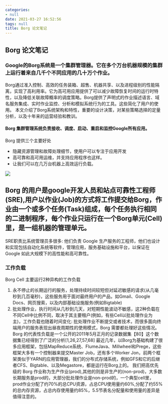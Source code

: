 ```yaml
---
categories:
- null
date: 2021-03-27 16:52:56
tags: null
title: Borg 论文笔记
---
```



## Borg 论文笔记

### Google的Borg系统是一个集群管理器。它在多个万台机器规模的集群上运行着来自几千个不同应用的几十万个作业。
Borg通过准入控制、高效的任务装箱、超售、机器共享、以及进程级别的性能隔离，实现了高利用率。它为高可用应用提供了可以减少故障恢复时间的运行时特性，以及降低关联故障概率的调度策略。Borg提供了声明式的作业描述语言、域名服务集成、实时作业监控、分析和模拟系统行为的工具。这些简化了用户的使用。
本文介绍了Borg系统架构和特性，重要的设计决策，对某些策略选择的定量分析，以及十年来的运营经验和教训。
#### Borg 集群管理系统负责接收、调度、启动、重启和监控Google所有应用。
Borg 提供三个主要好处
- 隐藏资源管理和故障处理细节，使用户可以专注于应用开发
- 高可靠和高可用运维，并支持应用程序也这样。
- 让我们可以在几万台机器上高效运行负载。

![](borg.png)
<!-- more -->
## Borg 的用户是google开发人员和站点可靠性工程师(SRE),用户以作业(Job)的方式将工作提交给Borg，作业由一个或多个任务(Task)组成，每个任务执行相同的二进制程序，每个作业只运行在一个Borg单元(Cell)里，是一组机器的管理单元。
SRE职责比系统管理员多很多: 他们负责 Google 生产服务的工程师，他们也设计和实现包括自动化系统等软件，管理应用，服务基础设施和平台，以保证在 Google 如此大规模下的高性能和高可靠性。
### 工作负载
Borg Cell 主要运行2种异构的工作负载
1. 永不停止的长期运行的服务，处理持续时间较短但对延迟敏感的请求(从几毫秒到几百毫秒)，这些服务用于面对最终用户的产品，如Gmail、Google Docs、网页搜索，以及内部基础设施服务(例如Bigtable)
2. 批处理作业，执行时间从几秒到几天，对短期性能波动不敏感，这2种负载在不同Cell中比例不同，取决于其主要租户(例如，有些Cell以批处理作业为主)，工作负载也随着时间变化: 批处理作业不断提交或者技术，而很多面向终端用户的服务表现出昼夜周期性的使用模式，Borg 需要都处理好这些情况。
Borg 的代表性负载是一个公开的2011年5月正月的记录数据集【80】这个数据集已经得到了广泛的分析[1,26,27,57,68]
最近几年，以Borg为基础构建了很多应用框架，包括MapReduce系统、FlumeJava、Millwheel和Prege，这些框架大多有一个控制器来提交Master Job，还有多个Worker Jon，前两个框架类似于YARN的应用管理器，我们的分布式存储系统，例如GFS和它的后继者CFS、Bigtable、以及Megastore，都是运行在Borg上的。
我们把高优先级的 Borg 作业称为生产作业(prod),其他的则是非生产的(non-prod)，大多数长期服务是prod的，大部分批处理作业是non-prod的，一个典型cell里，prod作业分配了约70%的总CPU资源，占总CPU使用量约60%,分配了约55%的总内存资源，占总内存使用量约85%，5.5节表名分配量和使用量的差异是值得注意的。


